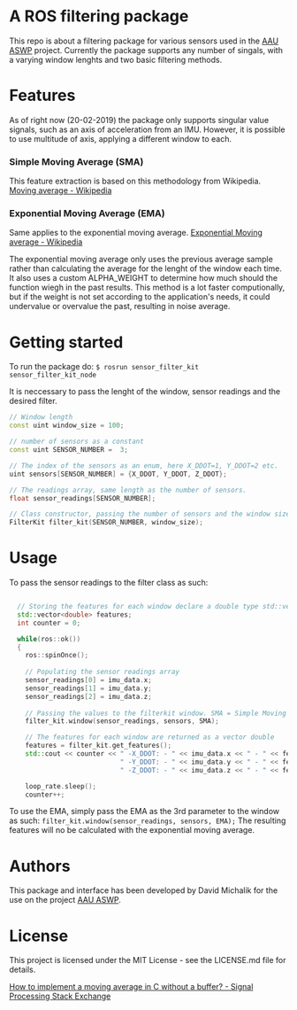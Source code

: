 # A ROS filtering package

This repo is about a filtering package for various sensors used in the [AAU ASWP](https://github.com/EduPonz/awsp_collection) project. Currently the package supports any number of singals, with a varying window lenghts and two basic filtering methods.

# Features

As of right now (20-02-2019) the package only supports singular value signals, such as an axis of acceleration from an IMU. However, it is possible to use multitude of axis, applying a different window to each.

### Simple Moving Average (SMA)

This feature extraction is based on this methodology from Wikipedia. [Moving average - Wikipedia](https://en.wikipedia.org/wiki/Moving_average#Simple_moving_average)

### Exponential Moving Average (EMA)

Same applies to the exponential moving average. [Exponential Moving average - Wikipedia](https://en.wikipedia.org/wiki/Moving_average#Exponential_moving_average)

The exponential moving average only uses the previous average sample rather than calculating the average for the lenght of the window each time. It also uses a custom ALPHA_WEIGHT to determine how much should the function wiegh in the past results. This method is a lot faster computionally, but if the weight is not set according to the application's needs, it could undervalue or overvalue the past, resulting in noise average.

# Getting started

To run the package do:
`$ rosrun sensor_filter_kit sensor_filter_kit_node`

It is neccessary to pass the lenght of the window, sensor readings and the desired filter.

```C++
// Window length
const uint window_size = 100;

// number of sensors as a constant
const uint SENSOR_NUMBER =  3;

// The index of the sensors as an enum, here X_DDOT=1, Y_DDOT=2 etc.
uint sensors[SENSOR_NUMBER] = {X_DDOT, Y_DDOT, Z_DDOT};

// The readings array, same length as the number of sensors.
float sensor_readings[SENSOR_NUMBER];

// Class constructor, passing the number of sensors and the window size
FilterKit filter_kit(SENSOR_NUMBER, window_size);
```

# Usage

To pass the sensor readings to the filter class as such:

```C++

  // Storing the features for each window declare a double type std::vector
  std::vector<double> features;
  int counter = 0;

  while(ros::ok())
  {
    ros::spinOnce();
    
    // Populating the sensor readings array
    sensor_readings[0] = imu_data.x;
    sensor_readings[1] = imu_data.y;
    sensor_readings[2] = imu_data.z;
    
    // Passing the values to the filterkit window. SMA = Simple Moving Average
    filter_kit.window(sensor_readings, sensors, SMA);

    // The features for each window are returned as a vector double
    features = filter_kit.get_features();
    std::cout << counter << " -X_DDOT: - " << imu_data.x << " - " << features.at(0) << \
                            " -Y_DDOT: - " << imu_data.y << " - " << features.at(1) << \
                            " -Z_DDOT: - " << imu_data.z << " - " << features.at(2) << std::endl;

    loop_rate.sleep();
    counter++;

```
To use the EMA, simply pass the EMA as the 3rd parameter to the window as such:
`filter_kit.window(sensor_readings, sensors, EMA);`
The resulting features will no be calculated with the exponential moving average.
# Authors
This package and interface has been developed by David Michalik for the use on the project [AAU ASWP](https://github.com/EduPonz/awsp_collection).
# License
This project is licensed under the MIT License - see the LICENSE.md file for details.

[How to implement a moving average in C without a buffer? - Signal Processing Stack Exchange](https://dsp.stackexchange.com/questions/20333/how-to-implement-a-moving-average-in-c-without-a-buffer)

